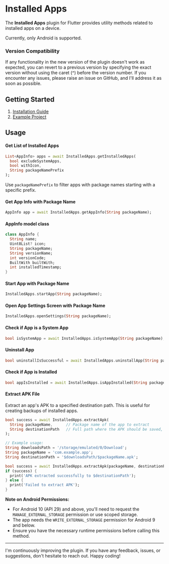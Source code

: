 # Installed Apps

The **Installed Apps** plugin for Flutter provides utility methods related to installed apps on a
device.

Currently, only Android is supported.

### Version Compatibility

If any functionality in the new version of the plugin doesn't work as expected, you can revert to a
previous version by specifying the exact version without using the caret (^) before the version
number. If you encounter any issues, please raise an issue on GitHub, and I'll address it as soon as
possible.

## Getting Started

1. [Installation Guide](https://pub.dev/packages/installed_apps/install)
2. [Example Project](https://github.com/sharmadhiraj/installed_apps/tree/master/example)

## Usage

#### Get List of Installed Apps

```dart
List<AppInfo> apps = await InstalledApps.getInstalledApps(
  bool excludeSystemApps,
  bool withIcon,
  String packageNamePrefix
);
```

Use `packageNamePrefix` to filter apps with package names starting with a specific prefix.

#### Get App Info with Package Name

```dart
AppInfo app = await InstalledApps.getAppInfo(String packageName);
```

#### AppInfo model class

```dart
class AppInfo {
  String name;
  Uint8List? icon;
  String packageName;
  String versionName;
  int versionCode;
  BuiltWith builtWith;
  int installedTimestamp;
}
```

#### Start App with Package Name

```dart
InstalledApps.startApp(String packageName);
```

#### Open App Settings Screen with Package Name

```dart
InstalledApps.openSettings(String packageName);
```

#### Check if App is a System App

```dart
bool isSystemApp = await InstalledApps.isSystemApp(String packageName);
```

#### Uninstall App

```dart
bool uninstallIsSuccessful = await InstalledApps.uninstallApp(String packageName);
```

#### Check if App is Installed

```dart
bool appIsInstalled = await InstalledApps.isAppInstalled(String packageName);
```

#### Extract APK File

Extract an app's APK to a specified destination path. This is useful for creating backups of installed apps.

```dart
bool success = await InstalledApps.extractApk(
  String packageName,      // Package name of the app to extract
  String destinationPath   // Full path where the APK should be saved, including filename
);

// Example usage:
String downloadsPath = '/storage/emulated/0/Download';
String packageName = 'com.example.app';
String destinationPath = '$downloadsPath/$packageName.apk';

bool success = await InstalledApps.extractApk(packageName, destinationPath);
if (success) {
  print('APK extracted successfully to $destinationPath');
} else {
  print('Failed to extract APK');
}
```

**Note on Android Permissions:**
- For Android 10 (API 29) and above, you'll need to request the `MANAGE_EXTERNAL_STORAGE` permission or use scoped storage.
- The app needs the `WRITE_EXTERNAL_STORAGE` permission for Android 9 and below.
- Ensure you have the necessary runtime permissions before calling this method.

<hr/>

I'm continuously improving the plugin. If you have any feedback, issues, or suggestions, don't
hesitate to reach out. Happy coding!
